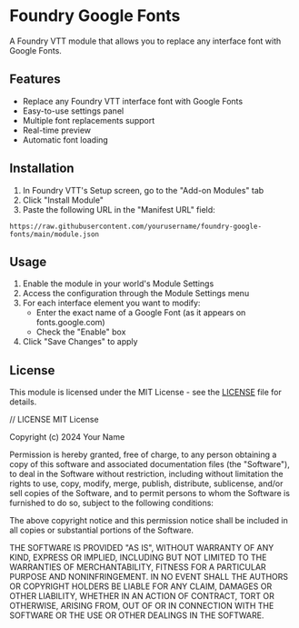 # Foundry Google Fonts

A Foundry VTT module that allows you to replace any interface font with Google Fonts.

## Features

- Replace any Foundry VTT interface font with Google Fonts
- Easy-to-use settings panel
- Multiple font replacements support
- Real-time preview
- Automatic font loading

## Installation

1. In Foundry VTT's Setup screen, go to the "Add-on Modules" tab
2. Click "Install Module"
3. Paste the following URL in the "Manifest URL" field:
```
https://raw.githubusercontent.com/yourusername/foundry-google-fonts/main/module.json
```

## Usage

1. Enable the module in your world's Module Settings
2. Access the configuration through the Module Settings menu
3. For each interface element you want to modify:
   - Enter the exact name of a Google Font (as it appears on fonts.google.com)
   - Check the "Enable" box
4. Click "Save Changes" to apply

## License

This module is licensed under the MIT License - see the [LICENSE](LICENSE) file for details.

// LICENSE
MIT License

Copyright (c) 2024 Your Name

Permission is hereby granted, free of charge, to any person obtaining a copy
of this software and associated documentation files (the "Software"), to deal
in the Software without restriction, including without limitation the rights
to use, copy, modify, merge, publish, distribute, sublicense, and/or sell
copies of the Software, and to permit persons to whom the Software is
furnished to do so, subject to the following conditions:

The above copyright notice and this permission notice shall be included in all
copies or substantial portions of the Software.

THE SOFTWARE IS PROVIDED "AS IS", WITHOUT WARRANTY OF ANY KIND, EXPRESS OR
IMPLIED, INCLUDING BUT NOT LIMITED TO THE WARRANTIES OF MERCHANTABILITY,
FITNESS FOR A PARTICULAR PURPOSE AND NONINFRINGEMENT. IN NO EVENT SHALL THE
AUTHORS OR COPYRIGHT HOLDERS BE LIABLE FOR ANY CLAIM, DAMAGES OR OTHER
LIABILITY, WHETHER IN AN ACTION OF CONTRACT, TORT OR OTHERWISE, ARISING FROM,
OUT OF OR IN CONNECTION WITH THE SOFTWARE OR THE USE OR OTHER DEALINGS IN THE
SOFTWARE.
